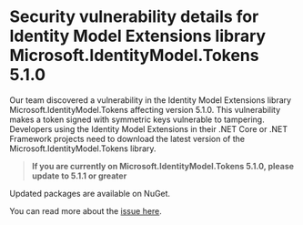 Security vulnerability details for Identity Model Extensions library Microsoft.IdentityModel.Tokens 5.1.0
===================

Our team discovered a vulnerability in the Identity Model Extensions library Microsoft.IdentityModel.Tokens affecting version 5.1.0. This vulnerability makes a token signed with symmetric keys vulnerable to tampering. Developers using the Identity Model Extensions in their .NET Core or .NET Framework projects need to download the latest version of the Microsoft.IdentityModel.Tokens library. 

> **If you are currently on Microsoft.IdentityModel.Tokens 5.1.0, please update to 5.1.1 or
>   greater**


Updated packages are available on NuGet.

You can read more about the [issue here].

[//]: # (These are reference links used in the body of this note.)
   [issue here]: https://technet.microsoft.com/library/security/3214296